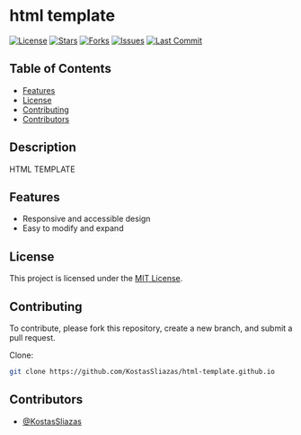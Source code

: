 # html template

[![License](https://img.shields.io/github/license/KostasSliazas/html-template.github.io)](LICENSE)
[![Stars](https://img.shields.io/github/stars/KostasSliazas/html-template.github.io?style=social)](https://github.com/KostasSliazas/html-template.github.io/stargazers)
[![Forks](https://img.shields.io/github/forks/KostasSliazas/html-template.github.io?style=social)](https://github.com/KostasSliazas/html-template.github.io/forks)
[![Issues](https://img.shields.io/github/issues/KostasSliazas/html-template.github.io)](https://github.com/KostasSliazas/html-template.github.io/issues)
[![Last Commit](https://img.shields.io/github/last-commit/KostasSliazas/html-template.github.io)](https://github.com/KostasSliazas/html-template.github.io/commits)

## Table of Contents

* [Features](#features)
* [License](#license)
* [Contributing](#contributing)
* [Contributors](#contributors)


## Description

HTML TEMPLATE
## Features

- Responsive and accessible design
- Easy to modify and expand
## License

This project is licensed under the [MIT License](LICENSE).
## Contributing

To contribute, please fork this repository, create a new branch, and submit a pull request.

Clone:
```bash
git clone https://github.com/KostasSliazas/html-template.github.io
```
## Contributors

- [@KostasSliazas](https://github.com/KostasSliazas)
